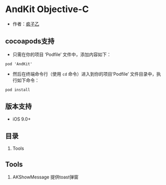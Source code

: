 # AndKit Objective-C
- 作者：[疯子乙](https://www.fengziyi.com)

## cocoapods支持
- 只需在你的项目 ‘Podfile’ 文件中，添加内容如下：

```
pod 'AndKit'
```

- 然后在终端命令行（使用 `cd` 命令）进入到你的项目‘Podfile’ 文件目录中，执行如下命令：

```
pod install
```

## 版本支持
- iOS 9.0+

## 目录
1. Tools

## Tools
1. AKShowMessage 提供toast弹窗
